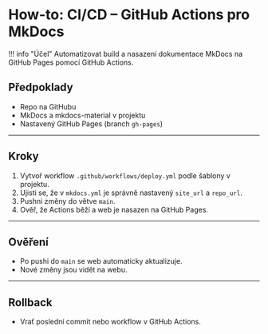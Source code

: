 # How-to: CI/CD – GitHub Actions pro MkDocs

!!! info "Účel"
    Automatizovat build a nasazení dokumentace MkDocs na GitHub Pages pomocí GitHub Actions.

## Předpoklady
- Repo na GitHubu
- MkDocs a mkdocs-material v projektu
- Nastavený GitHub Pages (branch `gh-pages`)

---

## Kroky
1. Vytvoř workflow `.github/workflows/deploy.yml` podle šablony v projektu.
2. Ujisti se, že v `mkdocs.yml` je správně nastavený `site_url` a `repo_url`.
3. Pushni změny do větve `main`.
4. Ověř, že Actions běží a web je nasazen na GitHub Pages.

---

## Ověření
- Po pushi do `main` se web automaticky aktualizuje.
- Nové změny jsou vidět na webu.

---

## Rollback
- Vrať poslední commit nebo workflow v GitHub Actions.
